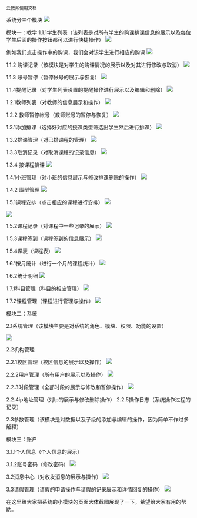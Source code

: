 											
																					云教务使用文档

  系统分三个模块
![](http://i.imgur.com/98PV7fD.png)

模块一：教学
1.1.1学生列表（该列表是对所有学生的购课排课信息的展示以及每位学生后面的操作按钮都可以进行快捷操作）
![](http://i.imgur.com/ruVLZ9E.png)

例如我们点击操作中的购课，我们会对该学生进行相应的购课
![](http://i.imgur.com/NoHgKYy.png)

1.1.2  购课记录（该模块是对学生的购课情况的展示以及对其进行修改与取消）
![](http://i.imgur.com/ZVf1sEt.png)

1.1.3 账号暂停（暂停帐号的展示与恢复）
![](http://i.imgur.com/ESBKUB1.png)

1.1.4提醒记录（对学生列表设置的提醒操作进行展示以及编辑和删除）
![](http://i.imgur.com/WFucUNn.png)

1.2.1教师列表（对教师的信息展示和操作）
![](http://i.imgur.com/Vj0pzSv.png)

1.2.2 教师暂停帐号（教师账号的暂停与恢复）
![](http://i.imgur.com/vXuUaeB.png)

1.3.1添加排课（选择好对应的授课类型筛选出学生然后进行排课）
![](http://i.imgur.com/KjumFji.png)

1.3.2排课管理（对已排课程的管理）
![](http://i.imgur.com/sdL5ccI.png)

1.3.3取消记录（对取消课程的记录信息）
![](http://i.imgur.com/Lk3xRHw.png)

1.3.4 按课程排课
![](http://i.imgur.com/bnaYAbL.png)

1.4.1小班管理（对小班的信息展示与修改排课删除的操作）
![](http://i.imgur.com/4y725Hp.png)

1.4.2 班型管理
![](http://i.imgur.com/ieQYhYW.png)

1.5.1课程安排（点击相应的课程进行安排）
![](http://i.imgur.com/VPS0WLj.png)

![](http://i.imgur.com/hWxgygP.png)

1.5.2课程记录（对课程中一些记录的展示）
![](http://i.imgur.com/kH0KWAD.png)

1.5.3课程签到（课程签到的信息展示）
![](http://i.imgur.com/k3eHTXF.png)

1.5.4课表（课程表）
![](http://i.imgur.com/oor0hk0.png)

1.6.1按月统计（进行一个月的课程统计）
![](http://i.imgur.com/OSnYQ8A.png)

1.6.2统计明细
![](http://i.imgur.com/pG4BXNT.png)

1.7.1科目管理（科目的相应管理）
![](http://i.imgur.com/cMlYbSb.png)

1.7.2课程管理（课程进行管理与操作）
![](http://i.imgur.com/EPwgoZ8.png)

模块二：系统

2.1系统管理（该模块主要是对系统的角色、模块、权限、功能的设置）

![](http://i.imgur.com/M3mfaob.png)

2.2机构管理

2.2.1校区管理（校区信息的展示以及操作）
![](http://i.imgur.com/ABWWyKL.png)

2.2.2用户管理（所有用户的展示以及操作）
![](http://i.imgur.com/OswlDco.png)

2.2.3时段管理（全部时段的展示与修改和暂停操作）
![](http://i.imgur.com/qeAA9K1.png)

2.2.4ip地址管理（对Ip的展示与修改删除操作）
2.2.5操作日志（系统操作过程的记录）

2.3参数管理（该模块是对数据以及子级的添加与编辑的操作，因为简单不作过多解释）

模块三：账户

3.1.1个人信息（个人信息的展示）

3.1.2账号密码（修改密码）
![](http://i.imgur.com/0h4aiZb.png)


3.2消息中心（对收发消息的展示与操作）
![](http://i.imgur.com/gAkqbxg.png)

3.3请假管理（请假的申请操作与请假的记录展示和详情回复的操作）
![](http://i.imgur.com/ziUPX0C.png)

在这里给大家把系统的小模块的页面大体截图展现了一下，希望给大家有用的帮助。